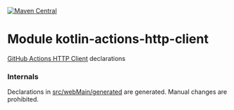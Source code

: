 [![Maven Central](https://img.shields.io/maven-central/v/org.jetbrains.kotlin-wrappers/kotlin-actions-http-client)](https://search.maven.org/artifact/org.jetbrains.kotlin-wrappers/kotlin-actions-http-client)

# Module kotlin-actions-http-client

[GitHub Actions HTTP Client](https://github.com/actions/toolkit) declarations

### Internals

Declarations in [src/webMain/generated](./src/webMain/generated) are generated.
Manual changes are prohibited.
